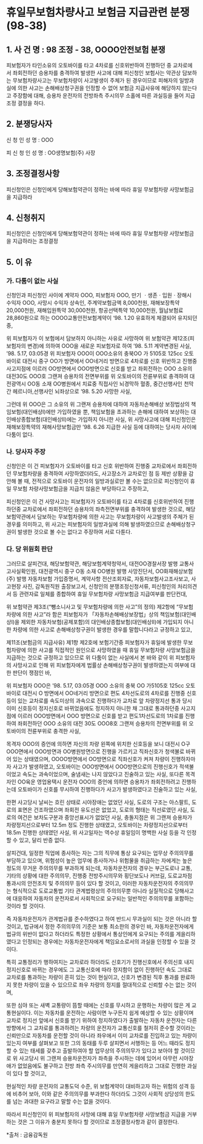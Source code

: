 # 휴일무보험차량사고 보험금 지급관련 분쟁(98-38)

## 1. 사 건 명 : 98 조정 - 38, OOOO안전보험 분쟁

피보험자가 타인소유의 오토바이를 타고 4차로를 신호위반하여 진행하던 중 교차로에서 좌회전하던 승용차를 충격하여 발생한 사고에 대해 피신청인 보험사는 약관상 담보하는 무보험차량사고는 무보험차량이 사고발생이 주체가 된 경우이므로 피해자의 일방과실에 의한 사고는 손해배상청구권을 인정할 수 없어 보험금 지급사유에 해당하지 않는다고 주장함에 대해, 승용차 운전자의 전방좌측 주시의무 소홀에 따른 과실등을 들어 지급조정 결정을 하다.



## 2. 분쟁당사자                                               
신  청  인 
       성  명 : OOO 

피  신  청  인 
       성  명 : OO생명보험(주) 사장


## 3. 조정결정사항
피신청인은 신청인에게 당해보험약관이 정하는 바에 따라 휴일 무보험차량 사망보험금을 지급하라


## 4. 신청취지
피신청인은 신청인에게 당해보험약관이 정하는 바에 따라 휴일 무보험차량 사망보험금을 지급하라는 조정결정


## 5. 이    유

### 가. 다툼이 없는 사실
신청인과 피신청인 사이에 계약자 OOO, 피보험자 OOO, 만기 ㆍ생존ㆍ입원ㆍ장해시 수익자 OOO, 사망시 수익자 상속인, 주계약보험금액 8,000천원, 재해보장특약 20,000천원, 재해입원특약 30,000천원, 항공선택특약 10,000천원, 월납보험료 28,860원으로 하는 OOOO교통안전보험계약이 ‘98. 1.20 유효하게 체결되어 유지되던 중,

위 피보험자가 이 보험에서 담보하지 아니하는 사유로 사망하여 위 보험약관 제12조(피보험자의 변경)에 의하여 OOO을 새로운 피보험자로 하여 ’98. 5.11 계약변경된 사실, ’98. 5.17, 03:05경 위 피보험자 OOO이 OOO소유의 충북OO 가 5105호 125cc 오토바이로 대전시 중구 OO가 방면에서 OO네거리 방면으로 4차로를 신호 위반하고 진행중 사고지점에 이르러 OO방면에서 OOO방면으로 신호를 받고 좌회전하는 OOO 소유의 대전30도 OOO호 그랜져 승용차의 전면부위를 위 오토바이의 전륜부위로 충격하여 대전광역시 OO동 소재 OO병원에서 치료중 직접사인 뇌경막하 혈종, 중간선행사인 천막간 헤르니아,선행사인 뇌좌상으로 ‘98. 5.20 사망한 사실, 

그런데 위 OOO은 그 소유의 위 그랜져 승용차에 대하여 자동차손해배상 보장법상의 책임보험(대인배상Ⅰ)에만 가입하였을 뿐, 책임보험을 초과하는 손해에 대하여 보상하는 대인배상종합보험(대인배상Ⅱ)에는 가입하지 아니한 사실, 위 사망사고에 대해 피신청인은 재해보장특약의 재해사망보험금만 ’98. 6.26 지급한 사실 등에 대하여는 당사자 사이에 다툼이 없다.

### 나. 당사자 주장
신청인은 이 건 피보험자가 오토바이를 타고 신호 위반하여 진행중 교차로에서 좌회전하던 무보험차량을 충격하여 사망하였더라도, 사고장소가 교차로인 점 등 제반 상황을 감안해 볼 때, 전적으로 오토바이 운전자의 일방과실로만 볼 수는 없으므로 피신청인이 휴일 무보험 차량사망보험금을 지급치 않음은 부당하다고 주장하고,

피신청인은 이 건 사망사고는 피보험자가 오토바이를 타고  4차로를 신호위반하여 진행하던중 교차로에서 좌회전하던 승용차의 좌측전면부위를 충격하여 발생한 것으로, 해당보험약관에서 담보하는 무보험차량에 의한 사고는 무보험차량이 사고발생의 주체가 된 경우를 의미하고, 위 사고는 피보험자의 일방과실에 의해 발생하였으므로 손해배상청구권이 발생한 것으로 볼 수는 없다고 주장하여 서로 다툰다.


### 다. 당 위원회 판단
그러므로 살피건대, 해당보험약관, 해당보험계약청약서, 대전OO경찰서장 발행 교통사고사실확인원, 대전광역시 중구 O동 소재 OO병원 발행 사망진단서, OO화재해상보험(주) 발행 자동차보험 가입증명서, 계약사항 전산조회자료, 자동차보험사고조사보고, 사고현장 사진, 감독원직원 출장보고서, 신청인의 분쟁조정신청서류, 피신청인의 처리의견서 등 관련자료 일체를 종합하여 휴일 무보험차량 사망보험금 지급여부를 판단컨대,

위 보험약관 제3조(“뺑소니사고 및 무보험차량에 의한 사고”의 정의) 제2항에 “무보험차량에 의한 사고”라 함은 피보험자가 「자동차손해배상보장법」상의 책임보험(대인배상Ⅰ)을 제외한 자동차보험(공제포함)의 대인배상종합보험(대인배상Ⅱ)에 가입되지 아니한 차량에 의한 사고로 손해배상청구권이 발생한 경우를 말합니다라고 규정하고 있고,

제11조(보험금의 지급사유) 제1항 제2호에 보험기간중 피보험자가 휴일에 발생한 무보험차량에 의한 사고를 직접적인 원인으로 사망하였을 때 휴일 무보험차량 사망보험금을 지급하는 것으로 규정하고 있으므로 위 다툼이 없는 사실에서 본 바와 같이 위 피보험자의 사망사고로 인해 위 피보험자에게 법률상 손해배상청구권이 발생하였는지 여부에 대한 판단이 쟁점인 바,

위 피보험자 OOO은 ’98. 5.17, 03:05경 OOO 소유의 충북 OO 가5105호 125cc 오토바이로 대전시 O 방면에서 OO네거리 방면으로 편도 4차선도로의 4차로를 진행중  신호등이 있는 교차로를 속도미상의 과속으로 진행하다가 교차로 앞 차량정지선 통과 당시 이미 신호등이 정지신호로 바뀌었음에도 정지하지 아니한 채 그대로 통과하던중 사고지점에 이르러 OOO방면에서 OOO 방면으로 신호를 받고 편도1차선도로의 1차로를 진행하여 좌회전하던 OOO 소유의 대전 30도 OOO8호 그랜져 승용차의 전면부위를 위 오토바이의 전륜부위로 충격한 사실,

목격자 OOO의 증언에 의하면 자신의 차량 왼쪽에 위치한 신호등을 보니 대전시 O구 OOO면에서 OOO방면과 OO병원방면으로 진행을 가르키고 직좌신호가 청색불로 바뀌어 있는 상태였으며, OOOO방면에서 OO방면으로 직좌신호가 켜져 차량이 진행하자마자 사고가 발생하였고, 오토바이는 OOO방면에서 OOO방면으로의 진행신호가 적색불이었고 속도는 과속이었으며, 술냄새는 나지 않았다고 진술하고 있는 사실,  또다른 목격자인 OO육운 영업용택시 운전자 OOO의 증언에 의하면 승용차가 좌회전하려고 진행하는데 오토바이가 신호를 무시하여 진행하다가 사고가 발생하였다고 진술하고 있는 사실,

한편 사고당시 날씨는 흐린 상태로 시야장애는 없었던 사실, 도로의 구조는 아스팔트, 도로의 표면은 건조하였으며 좌회전 유도선은 없었고, 도로의 형태는 직선로였던 사실, 도로의 여건은 보차도구분과 중앙선표시가 없었던 사실, 충돌지점은 위 그랜져 승용차가 차량정지선으로부터 12.5m 정도 진행한 상태였고, 오토바이는 차량정지선으로부터 18.5m 진행한 상태였던 사실, 위 사고일자는 역수상 휴일임이 명백한 사실 등을 각 인정할 수 있고, 달리 반증 없다.

살피건대, 일정한 직업에 종사하는 자는 그의 직무에 통상 요구되는 업무상 주의의무를 부담하고 있으며, 위험성이 높은 업무에 종사하거나 위험물을 취급하는 자에게는 높은 정도의 무거운 주의의무를 부과하게 되는데, 자동차운전자의 경우는 부근도로나 교통, 기타의 상황에 대한 주의의무, 진행중 전방주시의무와 횡단보도나 커브길, 도로교차점 통과시의 안전조치 및 주의의무 등이 있다 할 것이고, 이러한 자동차운전자의 주의의무는 형식적으로 도로교통법 기타 관계법령상의 주의의무뿐 아니라 실질적으로 당해사고에 대응하여 자동차의 운전자로서 사회적으로 요구되는 일반적인 주의의무를 포함하는 것이라 할 것이다.

즉 자동차운전자가 관계법규를 준수하였다고 하여 반드시 무과실이 되는 것은 아니라 할 것이고, 법규에서 정한 주의의무의 기준은 보통 최소한의 경우인 바, 자동차운전자에게 법규의 위반이 없다고 하더라도 특정한 상황에서 통상인에게 요구되는 주의를 게을리하였다고 인정되는 경우에는 자동차운전자에게 책임요소로서의 과실을 인정할 수 있을 것이다.

특히 교통정리가 행하여지는 교차로라 하더라도 신호기가 진행신호에서 주의신호 내지 정지신호로 바뀌는 경우에도 그 교통신호에 따라 정지함이 없이 진행하던 속도 그대로 교차로를 통과하는 차량이 흔히 있는 것이 현실이고, 신호가 변경된 직후 통과를 완료하지 못한 차량이 있을 수 있으므로 좌우 차량의 정지를 절대적으로 신뢰할 수는 없는 것이며,

또한 심야 또는 새벽 교통량이 뜸할 때에는 신호를 무시하고 운행하는 차량이 많은 게 교통현실이다.  이는 자동차를 운전하는 사람이면 누구든지 쉽게 예상할 수 있는 상황이며 교차로 정지선 앞에서 신호를 받기 위하여 정지하였다가 출발하는 자동차 운전자는 다른 방향에서 그 교차로를 통과하려는 차량의 운전자가 교통신호를 철저히 준수할 것이라는 신뢰만으로 자동차를 운전할 것이 아니라 좌우에서 이미 교차로를 진입하고 있는 차량이 있는지 여부를 살펴보고 또한 그의 동태를 두루 살피면서 서행하는 등 어느 때라도 정지할 수 있는 태세를 갖추고 출발하여야 할 업무상의 주의의무가 있다고 보아야 할 것이므로 위 사고당시 위 그랜져 승용차운전자가 좌측을 주시하는 데에 있어서 아무런 시야장애가 없었음에도 불구하고 전방 좌측 주시의무를 만연히 게을리하고 그대로 진행한 과실이 있다 할 것이고,

현실적인 차량 운전자의 교통도덕 수준, 위 보험계약이 대비하고자 하는 위험의 성격 등에 비추어 보아, 이와 같은 주의의무를 부과한다 하더라도 그것이 사회적 상당성의 한도를 넘는 과대한 요구라고 말할 수는 없을 것이다.

따라서 피신청인이 위 피보험자의 사망에 대해 휴일 무보험차량 사망보험금 지급을 거부하는 것은 그 이유가 충분치 못하다 할 것이므로 조정결정사항과 같이 결정한다.

*출처 : 금융감독원